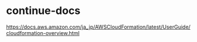 # continue-docs

https://docs.aws.amazon.com/ja_jp/AWSCloudFormation/latest/UserGuide/cloudformation-overview.html